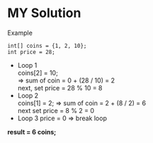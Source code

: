 # MY Solution
Example  
```aidl
int[] coins = {1, 2, 10};  
int price = 28;
```

- Loop 1  
coins[2] = 10;  
=> sum of coin = 0 + (28 / 10) = 2  
next, set price = 28 % 10 = 8
- Loop 2  
coins[1] = 2;
=> sum of coin = 2 + (8 / 2) = 6  
next set price = 8 % 2 = 0  
- Loop 3
price = 0 => break loop

**result = 6 coins;** 